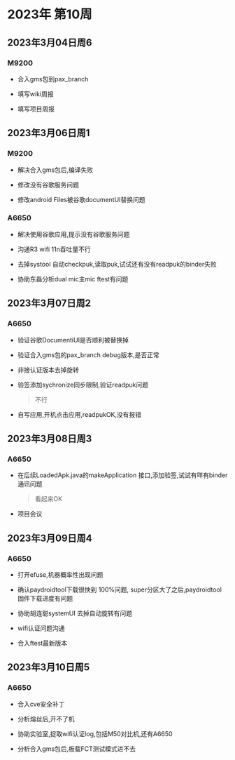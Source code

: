 # 2023年 第10周

## 2023年3月04日周6

### M9200

* 合入gms包到pax_branch

* 填写wiki周报

* 填写项目周报

## 2023年3月06日周1

### M9200

* 解决合入gms包后,编译失败

* 修改没有谷歌服务问题

* 修改android Files被谷歌documentUI替换问题

### A6650

* 解决使用谷歌应用,提示没有谷歌服务问题

* 沟通R3 wifi 11n吞吐量不行

* 去掉systool 自动checkpuk,读取puk,试试还有没有readpuk的binder失败

* 协助东磊分析dual mic主mic ftest有问题

## 2023年3月07日周2

### A6650

* 验证谷歌DocumentiUI是否顺利被替换掉

* 验证合入gms包的pax_branch debug版本,是否正常

* 非接认证版本去掉旋转

* 验签添加sychronize同步限制,验证readpuk问题
    > 不行

* 自写应用,开机点击应用,readpukOK,没有报错

## 2023年3月08日周3

### A6650

* 在后续LoadedApk.java的makeApplication 接口,添加验签,试试有咩有binder通讯问题
    > 看起来OK

* 项目会议

## 2023年3月09日周4

### A6650

* 打开efuse,机器概率性出现问题

* 确认paydroidtool下载很快到 100%问题, super分区大了之后,paydroidtool 固件下载进度有问题

* 协助胡连聪systemUI 去掉自动旋转有问题

* wifi认证问题沟通

* 合入ftest最新版本

## 2023年3月10日周5

### A6650

* 合入cve安全补丁

* 分析熔丝后,开不了机

* 协助实验室,捉取wifi认证log,包括M50对比机,还有A6650

* 分析合入gms包后,板载FCT测试模式进不去